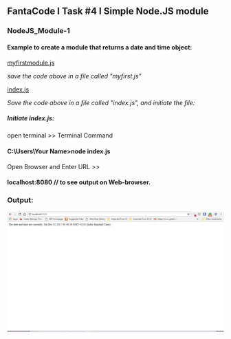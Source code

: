 ## FantaCode I Task #4 I Simple Node.JS module
### NodeJS_Module-1

#### Example to create a module that returns a date and time object:

[myfirstmodule.js](https://github.com/tpmabdulkareem/NodeJS_Module-1/blob/master/myfirst.js)


_save the code above in a file called "myfirst.js"_


[index.js](https://github.com/tpmabdulkareem/NodeJS_Module-1/blob/master/index.js)


_Save the code above in a file called "index.js", and initiate the file:_

##### Initiate index.js:

open terminal >> Terminal Command


#### C:\Users\Your Name>node index.js

Open Browser and Enter URL >>

#### localhost:8080 // to see output on Web-browser.


### Output:

![output](https://github.com/tpmabdulkareem/NodeJS_Module-1/blob/master/Capture.JPG)


